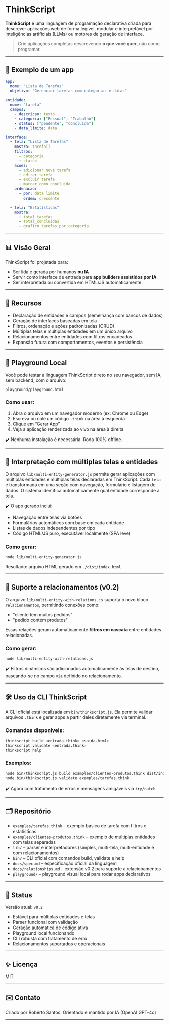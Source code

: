 # ThinkScript

**ThinkScript** é uma linguagem de programação declarativa criada para descrever aplicações web de forma legível, modular e interpretável por inteligências artificiais (LLMs) ou motores de geração de interface.

> Crie aplicações completas descrevendo **o que você quer**, não como programar.

---

## 🔖 Exemplo de um app
```yaml
app:
  nome: "Lista de Tarefas"
  objetivo: "Gerenciar tarefas com categorias e datas"

entidade:
  nome: "tarefa"
  campos:
    - descricao: texto
    - categoria: ["Pessoal", "Trabalho"]
    - status: ["pendente", "concluída"]
    - data_limite: data

interface:
  - tela: "Lista de Tarefas"
    mostra: tarefa[]
    filtros:
      - categoria
      - status
    acoes:
      - adicionar nova tarefa
      - editar tarefa
      - excluir tarefa
      - marcar como concluída
    ordenacao:
      - por: data_limite
        ordem: crescente

  - tela: "Estatísticas"
    mostra:
      - total_tarefas
      - total_concluidas
      - grafico_tarefas_por_categoria
```

---

## 📊 Visão Geral
ThinkScript foi projetada para:
- Ser lida e gerada por humanos **ou IA**
- Servir como interface de entrada para **app builders assistidos por IA**
- Ser interpretada ou convertida em HTML/JS automaticamente

---

## 🚀 Recursos
- Declaração de entidades e campos (semelhança com bancos de dados)
- Geração de interfaces baseadas em tela
- Filtros, ordenação e ações padronizadas (CRUD)
- Múltiplas telas e múltiplas entidades em um único arquivo
- Relacionamentos entre entidades com filtros encadeados
- Expansão futura com comportamentos, eventos e persistência

---

## 🧪 Playground Local

Você pode testar a linguagem ThinkScript direto no seu navegador, sem IA, sem backend, com o arquivo:

```
playground/playground.html
```

### Como usar:
1. Abra o arquivo em um navegador moderno (ex: Chrome ou Edge)
2. Escreva ou cole um código `.think` na área à esquerda
3. Clique em “Gerar App”
4. Veja a aplicação renderizada ao vivo na área à direita

✔️ Nenhuma instalação é necessária. Roda 100% offline.

---

## 🧩 Interpretação com múltiplas telas e entidades

O arquivo `lib/multi-entity-generator.js` permite gerar aplicações com múltiplas entidades e múltiplas telas declaradas em ThinkScript. Cada `tela` é transformada em uma seção com navegação, formulário e listagem de dados. O sistema identifica automaticamente qual entidade corresponde à tela.

✔️ O app gerado inclui:
- Navegação entre telas via botões
- Formulários automáticos com base em cada entidade
- Listas de dados independentes por tipo
- Código HTML/JS puro, executável localmente (SPA leve)

### Como gerar:
```bash
node lib/multi-entity-generator.js
```
Resultado: arquivo HTML gerado em `./dist/index.html`

---

## 🔗 Suporte a relacionamentos (v0.2)

O arquivo `lib/multi-entity-with-relations.js` suporta o novo bloco `relacionamentos`, permitindo conexões como:
- "cliente tem muitos pedidos"
- "pedido contém produtos"

Essas relações geram automaticamente **filtros em cascata** entre entidades relacionadas.

### Como gerar:
```bash
node lib/multi-entity-with-relations.js
```

✔️ Filtros dinâmicos são adicionados automaticamente às telas de destino, baseando-se no campo `via` definido no relacionamento.

---

## 🛠️ Uso da CLI ThinkScript

A CLI oficial está localizada em `bin/thinkscript.js`. Ela permite validar arquivos `.think` e gerar apps a partir deles diretamente via terminal.

### Comandos disponíveis:

```bash
thinkscript build <entrada.think> <saida.html>
thinkscript validate <entrada.think>
thinkscript help
```

### Exemplos:
```bash
node bin/thinkscript.js build examples/clientes-produtos.think dist/index.html
node bin/thinkscript.js validate examples/tarefas.think
```

✔️ Agora com tratamento de erros e mensagens amigáveis via `try/catch`.

---

## 🗂️ Repositório
- `examples/tarefas.think` – exemplo básico de tarefa com filtros e estatísticas
- `examples/clientes-produtos.think` – exemplo de múltiplas entidades com telas separadas
- `lib/` – parser e interpretadores (simples, multi-tela, multi-entidade e com relacionamentos)
- `bin/` – CLI oficial com comandos build, validate e help
- `docs/spec.md` – especificação oficial da linguagem
- `docs/relationships.md` – extensão v0.2 para suporte a relacionamentos
- `playground/` – playground visual local para rodar apps declarativos

---

## 📅 Status
Versão atual: `v0.2`
- Estável para múltiplas entidades e telas
- Parser funcional com validação
- Geração automática de código ativa
- Playground local funcionando
- CLI robusta com tratamento de erro
- Relacionamentos suportados e operacionais

---

## ✨ Licença
MIT

---

## ✉️ Contato
Criado por Roberto Santos. Orientado e mantido por IA (OpenAI GPT-4o)

---
